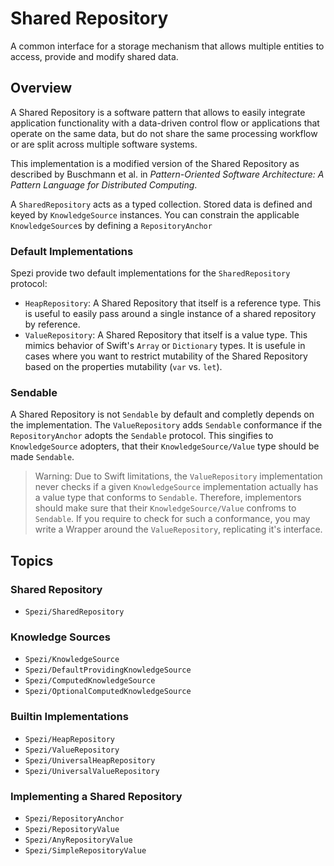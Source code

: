 # Shared Repository

<!--
                  
This source file is part of the Stanford Spezi open-source project

SPDX-FileCopyrightText: 2023 Stanford University and the project authors (see CONTRIBUTORS.md)

SPDX-License-Identifier: MIT
             
-->

A common interface for a storage mechanism that allows multiple entities to access, provide and modify shared data.

## Overview

A Shared Repository is a software pattern that allows to easily integrate application functionality with
a data-driven control flow or applications that operate on the same data, but do not share the same processing
workflow or are split across multiple software systems.

This implementation is a modified version of the Shared Repository as described by
Buschmann et al. in _Pattern-Oriented Software Architecture: A Pattern Language for Distributed Computing_.

A ``SharedRepository`` acts as a typed collection. Stored data is defined and keyed by ``KnowledgeSource`` instances.
You can constrain the applicable ``KnowledgeSource``s by defining a ``RepositoryAnchor``

### Default Implementations

Spezi provide two default implementations for the ``SharedRepository`` protocol:
* ``HeapRepository``: A Shared Repository that itself is a reference type. This is useful to easily pass around a single instance of
    a shared repository by reference.
* ``ValueRepository``: A Shared Repository that itself is a value type. This mimics behavior of Swift's `Array` or `Dictionary` types. It is usefule
    in cases where you want to restrict mutability of the Shared Repository based on the properties mutability (`var` vs. `let`).

### Sendable

A Shared Repository is not `Sendable` by default and completly depends on the implementation.
The ``ValueRepository`` adds `Sendable` conformance if the ``RepositoryAnchor`` adopts the `Sendable` protocol.
This singifies to ``KnowledgeSource`` adopters, that their ``KnowledgeSource/Value`` type should be made `Sendable`.

> Warning: Due to Swift limitations, the ``ValueRepository`` implementation never checks if a given ``KnowledgeSource`` implementation actually has
    a value type that conforms to `Sendable`. Therefore, implementors should make sure that their ``KnowledgeSource/Value`` confroms to `Sendable`.
    If you require to check for such a conformance, you may write a Wrapper around the ``ValueRepository``, replicating it's interface.

## Topics

### Shared Repository

- ``Spezi/SharedRepository``

### Knowledge Sources

- ``Spezi/KnowledgeSource``
- ``Spezi/DefaultProvidingKnowledgeSource``
- ``Spezi/ComputedKnowledgeSource``
- ``Spezi/OptionalComputedKnowledgeSource``

### Builtin Implementations

- ``Spezi/HeapRepository``
- ``Spezi/ValueRepository``
- ``Spezi/UniversalHeapRepository``
- ``Spezi/UniversalValueRepository``

### Implementing a Shared Repository

- ``Spezi/RepositoryAnchor``
- ``Spezi/RepositoryValue``
- ``Spezi/AnyRepositoryValue``
- ``Spezi/SimpleRepositoryValue``

